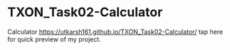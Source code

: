 # TXON_Task02-Calculator
Calculator
https://utkarsh161.github.io/TXON_Task02-Calculator/ tap here for quick preview of my project.

